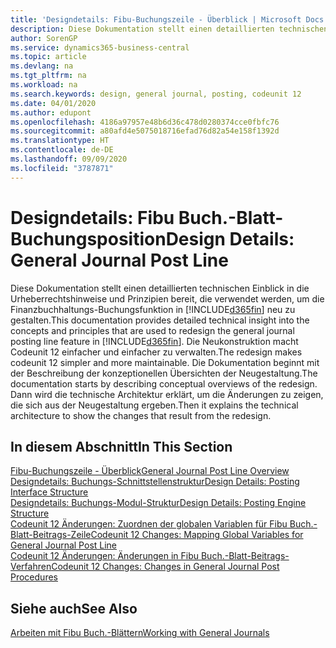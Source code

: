 ```yaml
---
title: 'Designdetails: Fibu-Buchungszeile - Überblick | Microsoft Docs'
description: Diese Dokumentation stellt einen detaillierten technischen Einblick in die Urheberrechtshinweise und Prinzipien bereit, die verwendet werden, um die Finanzbuchhaltungs-Buchungsfunktion in Business Central neu zu gestalten.
author: SorenGP
ms.service: dynamics365-business-central
ms.topic: article
ms.devlang: na
ms.tgt_pltfrm: na
ms.workload: na
ms.search.keywords: design, general journal, posting, codeunit 12
ms.date: 04/01/2020
ms.author: edupont
ms.openlocfilehash: 4186a97957e48b6d36c478d0280374cce0fbfc76
ms.sourcegitcommit: a80afd4e5075018716efad76d82a54e158f1392d
ms.translationtype: HT
ms.contentlocale: de-DE
ms.lasthandoff: 09/09/2020
ms.locfileid: "3787871"
---
```

# <a name="design-details-general-journal-post-line"></a><span data-ttu-id="18c09-103">Designdetails: Fibu Buch.-Blatt-Buchungsposition</span><span class="sxs-lookup"><span data-stu-id="18c09-103">Design Details: General Journal Post Line</span></span>
<span data-ttu-id="18c09-104">Diese Dokumentation stellt einen detaillierten technischen Einblick in die Urheberrechtshinweise und Prinzipien bereit, die verwendet werden, um die Finanzbuchhaltungs-Buchungsfunktion in [!INCLUDE[d365fin](includes/d365fin_md.md)] neu zu gestalten.</span><span class="sxs-lookup"><span data-stu-id="18c09-104">This documentation provides detailed technical insight into the concepts and principles that are used to redesign the general journal posting line feature in [!INCLUDE[d365fin](includes/d365fin_md.md)].</span></span> <span data-ttu-id="18c09-105">Die Neukonstruktion macht Codeunit 12 einfacher und einfacher zu verwalten.</span><span class="sxs-lookup"><span data-stu-id="18c09-105">The redesign makes codeunit 12 simpler and more maintainable.</span></span> <span data-ttu-id="18c09-106">Die Dokumentation beginnt mit der Beschreibung der konzeptionellen Übersichten der Neugestaltung.</span><span class="sxs-lookup"><span data-stu-id="18c09-106">The documentation starts by describing conceptual overviews of the redesign.</span></span> <span data-ttu-id="18c09-107">Dann wird die technische Architektur erklärt, um die Änderungen zu zeigen, die sich aus der Neugestaltung ergeben.</span><span class="sxs-lookup"><span data-stu-id="18c09-107">Then it explains the technical architecture to show the changes that result from the redesign.</span></span>  

## <a name="in-this-section"></a><span data-ttu-id="18c09-108">In diesem Abschnitt</span><span class="sxs-lookup"><span data-stu-id="18c09-108">In This Section</span></span>  
[<span data-ttu-id="18c09-109">Fibu-Buchungszeile - Überblick</span><span class="sxs-lookup"><span data-stu-id="18c09-109">General Journal Post Line Overview</span></span>](design-details-general-journal-post-line-overview.md)  
[<span data-ttu-id="18c09-110">Designdetails: Buchungs-Schnittstellenstruktur</span><span class="sxs-lookup"><span data-stu-id="18c09-110">Design Details: Posting Interface Structure</span></span>](design-details-posting-interface-structure.md)  
[<span data-ttu-id="18c09-111">Designdetails: Buchungs-Modul-Struktur</span><span class="sxs-lookup"><span data-stu-id="18c09-111">Design Details: Posting Engine Structure</span></span>](design-details-posting-engine-structure.md)  
[<span data-ttu-id="18c09-112">Codeunit 12 Änderungen: Zuordnen der globalen Variablen für Fibu Buch.-Blatt-Beitrags-Zeile</span><span class="sxs-lookup"><span data-stu-id="18c09-112">Codeunit 12 Changes: Mapping Global Variables for General Journal Post Line</span></span>](design-details-codeunit-12-changes-mapping-global-variables-for-general-journal-post-line.md)  
[<span data-ttu-id="18c09-113">Codeunit 12 Änderungen: Änderungen in Fibu Buch.-Blatt-Beitrags-Verfahren</span><span class="sxs-lookup"><span data-stu-id="18c09-113">Codeunit 12 Changes: Changes in General Journal Post Procedures</span></span>](design-details-codeunit-12-changes-changes-in-general-journal-post-procedures.md)  

## <a name="see-also"></a><span data-ttu-id="18c09-114">Siehe auch</span><span class="sxs-lookup"><span data-stu-id="18c09-114">See Also</span></span>  
[<span data-ttu-id="18c09-115">Arbeiten mit Fibu Buch.-Blättern</span><span class="sxs-lookup"><span data-stu-id="18c09-115">Working with General Journals</span></span>](ui-work-general-journals.md)
